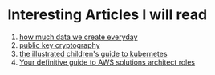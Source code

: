 # Interesting Articles I will read

1. [how much data we create everyday](https://bernardmarr.com/how-much-data-do-we-create-every-day-the-mind-blowing-stats-everyone-should-read/)
2. [public key cryptography](https://en.wikipedia.org/wiki/Public-key_cryptography)
3. [the illustrated children's guide to kubernetes](https://www.cncf.io/phippy/the-childrens-illustrated-guide-to-kubernetes/)
4. [Your definitive guide to AWS solutions architect roles](https://cloudmize.medium.com/your-definitive-guide-to-375-000-aws-solutions-architect-roles-8b0e52781ad6)
